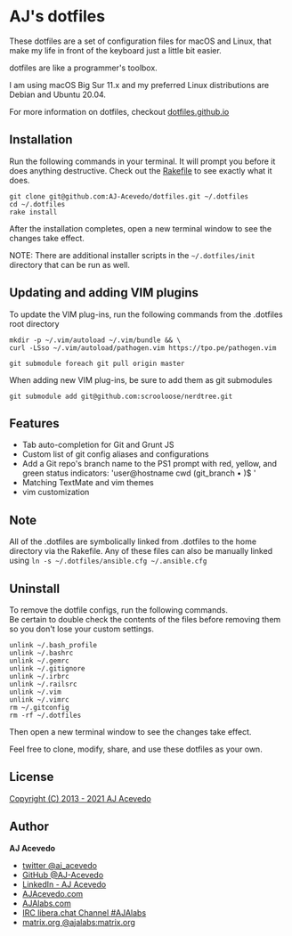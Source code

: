 # AJ's dotfiles

These dotfiles are a set of configuration files for macOS and Linux, that make my life in front of the keyboard just a little bit easier.

dotfiles are like a programmer's toolbox.

I am using macOS Big Sur 11.x and my preferred Linux distributions are Debian and Ubuntu 20.04.


For more information on dotfiles, checkout [dotfiles.github.io](http://dotfiles.github.io/)


## Installation

Run the following commands in your terminal. It will prompt you before it does anything destructive. Check out the [Rakefile](https://github.com/AJ-Acevedo/dotfiles/blob/master/Rakefile) to see exactly what it does.

```terminal
git clone git@github.com:AJ-Acevedo/dotfiles.git ~/.dotfiles
cd ~/.dotfiles
rake install
```

After the installation completes, open a new terminal window to see the changes take effect.

NOTE: There are additional installer scripts in the `~/.dotfiles/init` directory that can be run as well.


## Updating and adding VIM plugins

To update the VIM plug-ins, run the following commands from the .dotfiles root directory

```
mkdir -p ~/.vim/autoload ~/.vim/bundle && \
curl -LSso ~/.vim/autoload/pathogen.vim https://tpo.pe/pathogen.vim
```

`git submodule foreach git pull origin master`

When adding new VIM plug-ins, be sure to add them as git submodules

`git submodule add git@github.com:scrooloose/nerdtree.git`


## Features

- Tab auto-completion for Git and Grunt JS
- Custom list of git config aliases and configurations
- Add a Git repo's branch name to the PS1 prompt with red, yellow, and green status indicators:
'user@hostname cwd (git_branch • )$ '
- Matching TextMate and vim themes
- vim customization


## Note

All of the .dotfiles are symbolically linked from .dotfiles to the home directory via the Rakefile.
Any of these files can also be manually linked using `ln -s ~/.dotfiles/ansible.cfg ~/.ansible.cfg`

## Uninstall

To remove the dotfile configs, run the following commands.  
Be certain to double check the contents of the files before removing them so you don't lose your custom settings.

```
unlink ~/.bash_profile  
unlink ~/.bashrc  
unlink ~/.gemrc  
unlink ~/.gitignore  
unlink ~/.irbrc  
unlink ~/.railsrc  
unlink ~/.vim  
unlink ~/.vimrc  
rm ~/.gitconfig  
rm -rf ~/.dotfiles  
```

Then open a new terminal window to see the changes take effect.


Feel free to clone, modify, share, and use these dotfiles as your own.  

## License

[Copyright (C) 2013 - 2021 AJ Acevedo](https://github.com/AJ-Acevedo/dotfiles/blob/master/LICENSE.md)

## Author

**AJ Acevedo**

- [twitter @aj_acevedo](https://twitter.com/aj_acevedo)
- [GitHub @AJ-Acevedo](https://github.com/AJ-Acevedo)
- [LinkedIn - AJ Acevedo](http://www.linkedin.com/in/acevedoaj)
- [AJAcevedo.com](https://AJAcevedo.com)
- [AJAlabs.com](https://AJAlabs.com)
- [IRC libera.chat Channel #AJAlabs](ircs://irc.libera.chat:6697/#AJAlabs)
- [matrix.org @ajalabs:matrix.org](https://matrix.to/#/@ajalabs:matrix.org)  